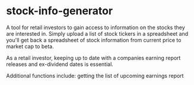 # stock-info-generator
A tool for retail investors to gain access to information on the stocks they are interested in. Simply upload a list of stock tickers in a spreadsheet and you'll get back a spreadsheet of stock information from current price to market cap to beta.

As a retail investor, keeping up to date with a companies earning report releases and ex-dividend dates is essential.

Additional functions include: getting the list of upcoming earnings report 


